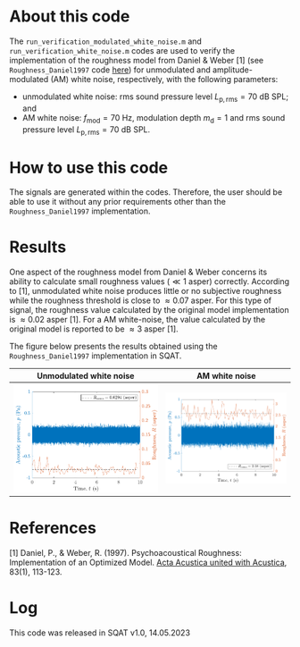 # About this code 
The `run_verification_modulated_white_noise.m` and `run_verification_white_noise.m` codes are used to verify the implementation of the roughness model from Daniel & Weber [1] (see `Roughness_Daniel1997` code [here](../../../psychoacoustic_metrics/Roughness_Daniel1997/Roughness_Daniel1997.m)) for unmodulated and amplitude-modulated (AM) white noise, respectively, with the following parameters: 

- unmodulated white noise: rms sound pressure level $L_{\mathrm{p,rms}}=70~\mathrm{dB}~ \mathrm{SPL}$; and 
- AM white noise: $f_{\mathrm{mod}}=70~\mathrm{Hz}$, modulation depth $m_{\mathrm{d}}=1$ and rms sound pressure level $L_{\mathrm{p,rms}}=70~\mathrm{dB}~ \mathrm{SPL}$.

# How to use this code
The signals are generated within the codes. Therefore, the user should be able to use it without any prior requirements other than the `Roughness_Daniel1997` implementation. 

# Results
One aspect of the roughness model from Daniel & Weber concerns its ability to calculate small roughness values ($\ll 1~\mathrm{asper}$) correctly. According to [1], unmodulated white noise produces little or no subjective roughness while the roughness threshold is close to $\approx 0.07~\mathrm{asper}$. For this type of signal, the roughness value calculated by the original model implementation is $\approx 0.02~\mathrm{asper}$ [1]. For a AM white-noise, the value calculated by the original model is reported to be $\approx 3~\mathrm{asper}$ [1].

The figure below presents the results obtained using the `Roughness_Daniel1997` implementation in SQAT.   

 Unmodulated white noise | AM white noise 
 | -------------- | -------------- |
|![](figs/roughness_unmodulated_white_noise_70dBSPL.png)       | ![](figs/roughness_AM_fm_70Hz_white_noise_70dBSPL.png)       |
 

# References
[1] Daniel, P., & Weber, R. (1997). Psychoacoustical Roughness: Implementation of an Optimized Model. [Acta Acustica united with Acustica](https://www.ingentaconnect.com/content/dav/aaua/1997/00000083/00000001/art00020), 83(1), 113-123.

# Log
This code was released in SQAT v1.0, 14.05.2023

